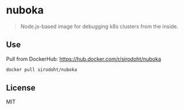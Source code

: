 # nuboka

> Node.js-based image for debugging k8s clusters from the inside.

## Use

Pull from DockerHub: https://hub.docker.com/r/sirodoht/nuboka

```sh
docker pull sirodoht/nuboka
```

## License

MIT
